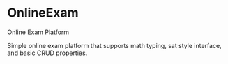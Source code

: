 # OnlineExam
Online Exam Platform


Simple online exam platform that supports math typing, sat style interface, and basic CRUD properties.
